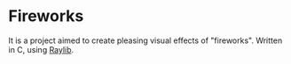 # Fireworks

It is a project aimed to create pleasing visual effects of "fireworks". Written in C, using [Raylib](https://www.raylib.com/).
